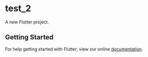# test_2

A new Flutter project.

## Getting Started

For help getting started with Flutter, view our online
[documentation](https://flutter.io/).
